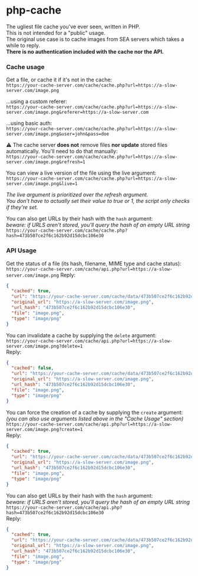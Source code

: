 # php-cache
The ugliest file cache you've ever seen, written in PHP.  
This is not intended for a "public" usage.  
The original use case is to cache images from SEA servers which takes a while to reply.  
**There is no authentication included with the cache nor the API.**

### Cache usage
Get a file, or cache it if it's not in the cache:  
``https://your-cache-server.com/cache/cache.php?url=https://a-slow-server.com/image.png``

...using a custom referer:  
``https://your-cache-server.com/cache/cache.php?url=https://a-slow-server.com/image.png&referer=https://a-slow-server.com``

...using basic auth:  
``https://your-cache-server.com/cache/cache.php?url=https://a-slow-server.com/image.png&user=john&pass=doe``

⚠️ The cache server **does not** remove files **nor update** stored files automatically. You'll need to do that manually:  
``https://your-cache-server.com/cache/cache.php?url=https://a-slow-server.com/image.png&refresh=1``

You can view a live version of the file using the live argument:  
``https://your-cache-server.com/cache/cache.php?url=https://a-slow-server.com/image.png&live=1``

*The live argument is prioritized over the refresh argument.  
You don't have to actually set their value to true or 1, the script only checks if they're set.*

You can also get URLs by their hash with the ``hash`` argument:  
*beware: if URLS aren't stored, you'll query the hash of an empty URL string*
``https://your-cache-server.com/cache/cache.php?hash=473b507ce2f6c162b92d15dcbc106e30``

### API Usage
Get the status of a file (its hash, filename, MIME type and cache status):  
``https://your-cache-server.com/cache/api.php?url=https://a-slow-server.com/image.png``
Reply:
````json
{
  "cached": true,
  "url": "https://your-cache-server.com/cache/data/473b507ce2f6c162b92d15dcbc106e30/image.png",
  "original_url": "https://a-slow-server.com/image.png",
  "url_hash": "473b507ce2f6c162b92d15dcbc106e30",
  "file": "image.png",
  "type": "image/png"
}
````

You can invalidate a cache by supplying the ``delete`` argument:  
``https://your-cache-server.com/cache/api.php?url=https://a-slow-server.com/image.png?delete=1``  
Reply:
````json
{
  "cached": false,
  "url": "https://your-cache-server.com/cache/data/473b507ce2f6c162b92d15dcbc106e30/image.png",
  "original_url": "https://a-slow-server.com/image.png",
  "url_hash": "473b507ce2f6c162b92d15dcbc106e30",
  "file": "image.png",
  "type": "image/png"
}
````

You can force the creation of a cache by supplying the ``create`` argument:  
*(you can also use arguments listed above in the "Cache Usage" section)*  
``https://your-cache-server.com/cache/api.php?url=https://a-slow-server.com/image.png?create=1``  
Reply:
````json
{
  "cached": true,
  "url": "https://your-cache-server.com/cache/data/473b507ce2f6c162b92d15dcbc106e30/image.png",
  "original_url": "https://a-slow-server.com/image.png",
  "url_hash": "473b507ce2f6c162b92d15dcbc106e30",
  "file": "image.png",
  "type": "image/png"
}
````

You can also get URLs by their hash with the ``hash`` argument:  
*beware: if URLS aren't stored, you'll query the hash of an empty URL string*
``https://your-cache-server.com/cache/api.php?hash=473b507ce2f6c162b92d15dcbc106e30``  
Reply:
````json
{
  "cached": true,
  "url": "https://your-cache-server.com/cache/data/473b507ce2f6c162b92d15dcbc106e30/image.png",
  "original_url": "https://a-slow-server.com/image.png",
  "url_hash": "473b507ce2f6c162b92d15dcbc106e30",
  "file": "image.png",
  "type": "image/png"
}
````
